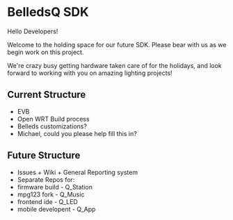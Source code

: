 BelledsQ   SDK
==============

Hello Developers! 

Welcome to the holding space for our future SDK.
Please bear with us as we begin work on this project.

We're crazy busy getting hardware taken care of for the holidays, and look forward to working with you on amazing lighting projects!

Current Structure
-----------------
* EVB
 * Open WRT Build process
 * Belleds customizations?
* Michael, could you please help fill this in?

 Future Structure
-----------------
* Issues + Wiki + General Reporting system
* Separate Repos for:
 * firmware build - Q_Station
 * mpg123 fork - Q_Music
 * frontend ide - Q_LED
 * mobile developent - Q_App
